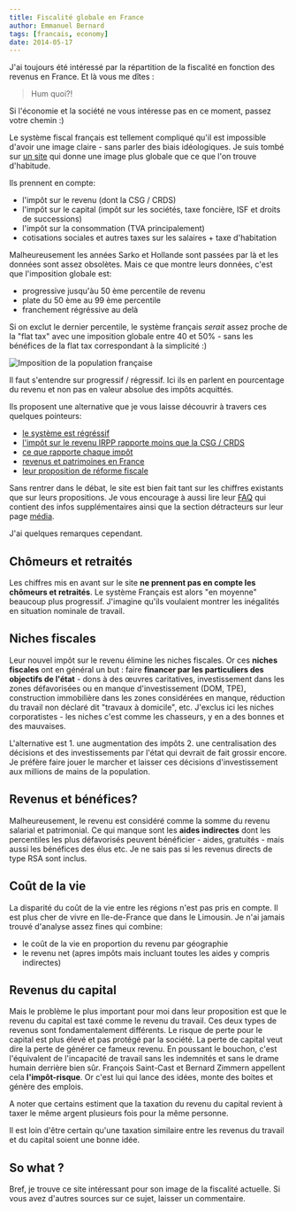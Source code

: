 ```yaml
---
title: Fiscalité globale en France
author: Emmanuel Bernard
tags: [francais, economy]
date: 2014-05-17
---
```

J'ai toujours été intéressé par la répartition de la fiscalité en fonction des revenus en France.
Et là vous me dîtes :

> Hum quoi?!

Si l'économie et la société ne vous intéresse pas en ce moment, passez votre chemin :)

Le système fiscal français est tellement compliqué qu'il est impossible d'avoir une image claire - sans parler des biais idéologiques.
Je suis tombé sur [un site](http://www.revolution-fiscale.fr/le-systeme-actuel/des-impôts-progressifs-/12-un-systeme-faiblement-progressif-decomposition-par-impôts-) qui donne une image plus globale que ce que l'on trouve d'habitude.

Ils prennent en compte:

- l'impôt sur le revenu (dont la CSG / CRDS)
- l'impôt sur le capital (impôt sur les sociétés, taxe foncière, ISF et droits de successions)
- l'impôt sur la consommation (TVA principalement)
- cotisations sociales et autres taxes sur les salaires + taxe d'habitation

Malheureusement les années Sarko et Hollande sont passées par là et les données sont assez obsolètes.
Mais ce que montre leurs données, c'est que l'imposition globale est:

- progressive jusqu'àu 50 ème percentile de revenu
- plate du 50 ème au 99 ème percentile
- franchement régréssive au delà

Si on exclut le dernier percentile, le système français *serait* assez proche de la "flat tax" avec une imposition globale entre 40 et 50% -
sans les bénéfices de la flat tax correspondant à la simplicité :)

![Imposition de la population française](http://www.revolution-fiscale.fr/img/g1-2.png)

Il faut s'entendre sur progressif / régressif.
Ici ils en parlent en pourcentage du revenu et non pas en valeur absolue des impôts acquittés.

Ils proposent une alternative que je vous laisse découvrir à travers ces quelques pointeurs:

- [le système est régréssif](http://www.revolution-fiscale.fr/le-systeme-actuel/un-systeme-regressif)
- [l'impôt sur le revenu IRPP rapporte moins que la CSG / CRDS](http://www.revolution-fiscale.fr/le-systeme-actuel/lechec-de-limpot-sur-le-revenu)
- [ce que rapporte chaque impôt](http://www.revolution-fiscale.fr/le-systeme-actuel/des-impots-progressifs-/19-les-prelevements-obligatoires-en-france-2010)
- [revenus et patrimoines en France](http://www.revolution-fiscale.fr/le-systeme-actuel/44)
- [leur proposition de réforme fiscale](http://www.revolution-fiscale.fr/la-reforme-proposee)

Sans rentrer dans le débat, le site est bien fait tant sur les chiffres existants que sur leurs propositions.
Je vous encourage à aussi lire leur [FAQ](http://www.revolution-fiscale.fr/faq) qui contient des infos supplémentaires
ainsi que la section détracteurs sur leur page [média](http://www.revolution-fiscale.fr/dans-les-medias).

J'ai quelques remarques cependant.

## Chômeurs et retraités

Les chiffres mis en avant sur le site **ne prennent pas en compte les chômeurs et retraités**.
Le système Français est alors "en moyenne" beaucoup plus progressif.
J'imagine qu'ils voulaient montrer les inégalités en situation nominale de travail.

## Niches fiscales

Leur nouvel impôt sur le revenu élimine les niches fiscales.
Or ces **niches fiscales** ont en général un but : faire **financer par les particuliers des objectifs de l'état** -
dons à des œuvres caritatives, investissement dans les zones défavorisées ou en manque d'investissement (DOM, TPE),
construction immobilière dans les zones considérées en manque, réduction du travail non déclaré dit "travaux à domicile", etc.
J'exclus ici les niches corporatistes - les niches c'est comme les chasseurs, y en a des bonnes et des mauvaises.

L'alternative est 1. une augmentation des impôts 2. une centralisation des décisions et des investissements par l'état
qui devrait de fait grossir encore.
Je préfère faire jouer le marcher et laisser ces décisions d'investissement aux millions de mains de la population.

## Revenus et bénéfices?

Malheureusement, le revenu est considéré comme la somme du revenu salarial et patrimonial.
Ce qui manque sont les **aides indirectes** dont les percentiles les plus défavorisés peuvent bénéficier -
aides, gratuités -
mais aussi les bénéfices des élus etc.
Je ne sais pas si les revenus directs de type RSA sont inclus.

## Coût de la vie

La disparité du coût de la vie entre les régions n'est pas pris en compte.
Il est plus cher de vivre en Ile-de-France que dans le Limousin.
Je n'ai jamais trouvé d'analyse assez fines qui combine:

- le coût de la vie en proportion du revenu par géographie
- le revenu net (apres impôts mais incluant toutes les aides y compris indirectes)

## Revenus du capital

Mais le problème le plus important pour moi dans leur proposition est que le revenu du capital est taxé comme le revenu du travail.
Ces deux types de revenus sont fondamentalement différents.
Le risque de perte pour le capital est plus élevé et pas protégé par la société.
La perte de capital veut dire la perte de générer ce fameux revenu.
En poussant le bouchon, c'est l'équivalent de l'incapacité de travail sans les indemnités et sans le drame humain derrière bien sûr.
François Saint-Cast et Bernard  Zimmern appellent cela **l'impôt-risque**.
Or c'est lui qui lance des idées, monte des boites et génère des emplois.

A noter que certains estiment que la taxation du revenu du capital revient à taxer le même argent plusieurs fois pour la même personne.

Il est loin d'être certain qu'une taxation similaire entre les revenus du travail et du capital soient  une bonne idée.

## So what ?

Bref, je trouve ce site intéressant pour son image de la fiscalité actuelle.
Si vous avez d'autres sources sur ce sujet, laisser un commentaire.

